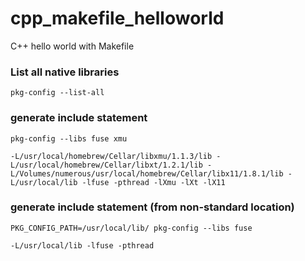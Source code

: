 cpp_makefile_helloworld
=======================

C++ hello world with Makefile

### List all native libraries
```
pkg-config --list-all
```


### generate include statement
```
pkg-config --libs fuse xmu
```
```
-L/usr/local/homebrew/Cellar/libxmu/1.1.3/lib -L/usr/local/homebrew/Cellar/libxt/1.2.1/lib -L/Volumes/numerous/usr/local/homebrew/Cellar/libx11/1.8.1/lib -L/usr/local/lib -lfuse -pthread -lXmu -lXt -lX11
````

### generate include statement (from non-standard location)
```
PKG_CONFIG_PATH=/usr/local/lib/ pkg-config --libs fuse
```
```
-L/usr/local/lib -lfuse -pthread
```
